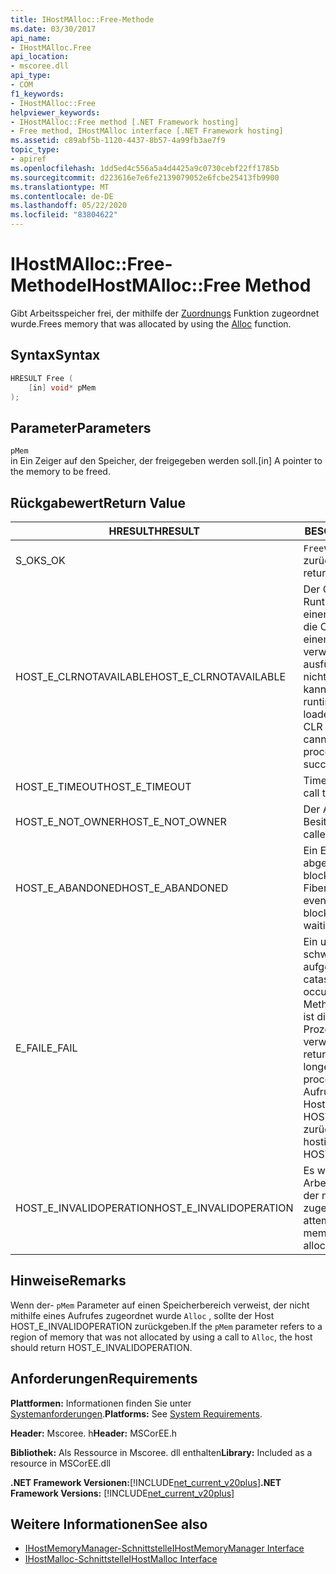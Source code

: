 ```yaml
---
title: IHostMAlloc::Free-Methode
ms.date: 03/30/2017
api_name:
- IHostMAlloc.Free
api_location:
- mscoree.dll
api_type:
- COM
f1_keywords:
- IHostMAlloc::Free
helpviewer_keywords:
- IHostMAlloc::Free method [.NET Framework hosting]
- Free method, IHostMAlloc interface [.NET Framework hosting]
ms.assetid: c89abf5b-1120-4437-8b57-4a99fb3ae7f9
topic_type:
- apiref
ms.openlocfilehash: 1dd5ed4c556a5a4d4425a9c0730cebf22ff1785b
ms.sourcegitcommit: d223616e7e6fe2139079052e6fcbe25413fb9900
ms.translationtype: MT
ms.contentlocale: de-DE
ms.lasthandoff: 05/22/2020
ms.locfileid: "83804622"
---
```

# <a name="ihostmallocfree-method"></a><span data-ttu-id="c7eaa-102">IHostMAlloc::Free-Methode</span><span class="sxs-lookup"><span data-stu-id="c7eaa-102">IHostMAlloc::Free Method</span></span>
<span data-ttu-id="c7eaa-103">Gibt Arbeitsspeicher frei, der mithilfe der [Zuordnungs](ihostmalloc-alloc-method.md) Funktion zugeordnet wurde.</span><span class="sxs-lookup"><span data-stu-id="c7eaa-103">Frees memory that was allocated by using the [Alloc](ihostmalloc-alloc-method.md) function.</span></span>  
  
## <a name="syntax"></a><span data-ttu-id="c7eaa-104">Syntax</span><span class="sxs-lookup"><span data-stu-id="c7eaa-104">Syntax</span></span>  
  
```cpp  
HRESULT Free (  
    [in] void* pMem  
);  
```  
  
## <a name="parameters"></a><span data-ttu-id="c7eaa-105">Parameter</span><span class="sxs-lookup"><span data-stu-id="c7eaa-105">Parameters</span></span>  
 `pMem`  
 <span data-ttu-id="c7eaa-106">in Ein Zeiger auf den Speicher, der freigegeben werden soll.</span><span class="sxs-lookup"><span data-stu-id="c7eaa-106">[in] A pointer to the memory to be freed.</span></span>  
  
## <a name="return-value"></a><span data-ttu-id="c7eaa-107">Rückgabewert</span><span class="sxs-lookup"><span data-stu-id="c7eaa-107">Return Value</span></span>  
  
|<span data-ttu-id="c7eaa-108">HRESULT</span><span class="sxs-lookup"><span data-stu-id="c7eaa-108">HRESULT</span></span>|<span data-ttu-id="c7eaa-109">BESCHREIBUNG</span><span class="sxs-lookup"><span data-stu-id="c7eaa-109">Description</span></span>|  
|-------------|-----------------|  
|<span data-ttu-id="c7eaa-110">S_OK</span><span class="sxs-lookup"><span data-stu-id="c7eaa-110">S_OK</span></span>|<span data-ttu-id="c7eaa-111">`Free`wurde erfolgreich zurückgegeben.</span><span class="sxs-lookup"><span data-stu-id="c7eaa-111">`Free` returned successfully.</span></span>|  
|<span data-ttu-id="c7eaa-112">HOST_E_CLRNOTAVAILABLE</span><span class="sxs-lookup"><span data-stu-id="c7eaa-112">HOST_E_CLRNOTAVAILABLE</span></span>|<span data-ttu-id="c7eaa-113">Der Common Language Runtime (CLR) wurde nicht in einen Prozess geladen, oder die CLR befindet sich in einem Zustand, in dem Sie verwalteten Code nicht ausführen oder den-Befehl nicht erfolgreich verarbeiten kann.</span><span class="sxs-lookup"><span data-stu-id="c7eaa-113">The common language runtime (CLR) has not been loaded into a process, or the CLR is in a state in which it cannot run managed code or process the call successfully.</span></span>|  
|<span data-ttu-id="c7eaa-114">HOST_E_TIMEOUT</span><span class="sxs-lookup"><span data-stu-id="c7eaa-114">HOST_E_TIMEOUT</span></span>|<span data-ttu-id="c7eaa-115">Timeout des Aufrufes.</span><span class="sxs-lookup"><span data-stu-id="c7eaa-115">The call timed out.</span></span>|  
|<span data-ttu-id="c7eaa-116">HOST_E_NOT_OWNER</span><span class="sxs-lookup"><span data-stu-id="c7eaa-116">HOST_E_NOT_OWNER</span></span>|<span data-ttu-id="c7eaa-117">Der Aufrufer ist nicht Besitzer der Sperre.</span><span class="sxs-lookup"><span data-stu-id="c7eaa-117">The caller does not own the lock.</span></span>|  
|<span data-ttu-id="c7eaa-118">HOST_E_ABANDONED</span><span class="sxs-lookup"><span data-stu-id="c7eaa-118">HOST_E_ABANDONED</span></span>|<span data-ttu-id="c7eaa-119">Ein Ereignis wurde abgebrochen, während ein blockierter Thread oder eine Fiber darauf wartete.</span><span class="sxs-lookup"><span data-stu-id="c7eaa-119">An event was canceled while a blocked thread or fiber was waiting on it.</span></span>|  
|<span data-ttu-id="c7eaa-120">E_FAIL</span><span class="sxs-lookup"><span data-stu-id="c7eaa-120">E_FAIL</span></span>|<span data-ttu-id="c7eaa-121">Ein unbekannter schwerwiegender Fehler ist aufgetreten.</span><span class="sxs-lookup"><span data-stu-id="c7eaa-121">An unknown catastrophic failure occurred.</span></span> <span data-ttu-id="c7eaa-122">Wenn eine Methode E_FAIL zurückgibt, ist die CLR innerhalb des Prozesses nicht mehr verwendbar.</span><span class="sxs-lookup"><span data-stu-id="c7eaa-122">When a method returns E_FAIL, the CLR is no longer usable within the process.</span></span> <span data-ttu-id="c7eaa-123">Nachfolgende Aufrufe von Hostingmethoden geben HOST_E_CLRNOTAVAILABLE zurück.</span><span class="sxs-lookup"><span data-stu-id="c7eaa-123">Subsequent calls to hosting methods return HOST_E_CLRNOTAVAILABLE.</span></span>|  
|<span data-ttu-id="c7eaa-124">HOST_E_INVALIDOPERATION</span><span class="sxs-lookup"><span data-stu-id="c7eaa-124">HOST_E_INVALIDOPERATION</span></span>|<span data-ttu-id="c7eaa-125">Es wurde versucht, Arbeitsspeicher freizugeben, der nicht über den Host zugeordnet wurde.</span><span class="sxs-lookup"><span data-stu-id="c7eaa-125">An attempt was made to free memory that was not allocated through the host.</span></span>|  
  
## <a name="remarks"></a><span data-ttu-id="c7eaa-126">Hinweise</span><span class="sxs-lookup"><span data-stu-id="c7eaa-126">Remarks</span></span>  
 <span data-ttu-id="c7eaa-127">Wenn der- `pMem` Parameter auf einen Speicherbereich verweist, der nicht mithilfe eines Aufrufes zugeordnet wurde `Alloc` , sollte der Host HOST_E_INVALIDOPERATION zurückgeben.</span><span class="sxs-lookup"><span data-stu-id="c7eaa-127">If the `pMem` parameter refers to a region of memory that was not allocated by using a call to `Alloc`, the host should return HOST_E_INVALIDOPERATION.</span></span>  
  
## <a name="requirements"></a><span data-ttu-id="c7eaa-128">Anforderungen</span><span class="sxs-lookup"><span data-stu-id="c7eaa-128">Requirements</span></span>  
 <span data-ttu-id="c7eaa-129">**Plattformen:** Informationen finden Sie unter [Systemanforderungen](../../get-started/system-requirements.md).</span><span class="sxs-lookup"><span data-stu-id="c7eaa-129">**Platforms:** See [System Requirements](../../get-started/system-requirements.md).</span></span>  
  
 <span data-ttu-id="c7eaa-130">**Header:** Mscoree. h</span><span class="sxs-lookup"><span data-stu-id="c7eaa-130">**Header:** MSCorEE.h</span></span>  
  
 <span data-ttu-id="c7eaa-131">**Bibliothek:** Als Ressource in Mscoree. dll enthalten</span><span class="sxs-lookup"><span data-stu-id="c7eaa-131">**Library:** Included as a resource in MSCorEE.dll</span></span>  
  
 <span data-ttu-id="c7eaa-132">**.NET Framework Versionen:**[!INCLUDE[net_current_v20plus](../../../../includes/net-current-v20plus-md.md)]</span><span class="sxs-lookup"><span data-stu-id="c7eaa-132">**.NET Framework Versions:** [!INCLUDE[net_current_v20plus](../../../../includes/net-current-v20plus-md.md)]</span></span>  
  
## <a name="see-also"></a><span data-ttu-id="c7eaa-133">Weitere Informationen</span><span class="sxs-lookup"><span data-stu-id="c7eaa-133">See also</span></span>

- [<span data-ttu-id="c7eaa-134">IHostMemoryManager-Schnittstelle</span><span class="sxs-lookup"><span data-stu-id="c7eaa-134">IHostMemoryManager Interface</span></span>](ihostmemorymanager-interface.md)
- [<span data-ttu-id="c7eaa-135">IHostMalloc-Schnittstelle</span><span class="sxs-lookup"><span data-stu-id="c7eaa-135">IHostMalloc Interface</span></span>](ihostmalloc-interface.md)

